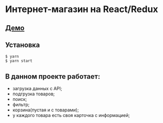 # Интернет-магазин на React/Redux

##  [Демо](https://shop-react-htdrlscwqk.now.sh)

## Установка

```
$ yarn
$ yarn start
```

## В данном проекте работает:

* загрузка данных с API;
* подгрузка товаров;
* поиск;
* фильтр;
* корзина(пустая и с товарами);
* у каждого товара есть своя карточка с информацией;
